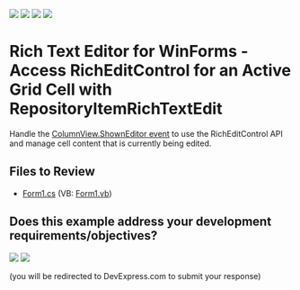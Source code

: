 <!-- default badges list -->
![](https://img.shields.io/endpoint?url=https://codecentral.devexpress.com/api/v1/VersionRange/128608959/23.2.3%2B)
[![](https://img.shields.io/badge/Open_in_DevExpress_Support_Center-FF7200?style=flat-square&logo=DevExpress&logoColor=white)](https://supportcenter.devexpress.com/ticket/details/E3364)
[![](https://img.shields.io/badge/📖_How_to_use_DevExpress_Examples-e9f6fc?style=flat-square)](https://docs.devexpress.com/GeneralInformation/403183)
[![](https://img.shields.io/badge/💬_Leave_Feedback-feecdd?style=flat-square)](#does-this-example-address-your-development-requirementsobjectives)
<!-- default badges end -->

# Rich Text Editor for WinForms - Access RichEditControl for an Active Grid Cell with RepositoryItemRichTextEdit

Handle the <a href="http://documentation.devexpress.com/#WindowsForms/DevExpressXtraGridViewsBaseColumnView_ShownEditortopic">ColumnView.ShownEditor event</a> to use the RichEditControl API and manage cell content that is currently being edited.

## Files to Review

* [Form1.cs](./CS/Form1.cs) (VB: [Form1.vb](./VB/Form1.vb))
<!-- feedback -->
## Does this example address your development requirements/objectives?

[<img src="https://www.devexpress.com/support/examples/i/yes-button.svg"/>](https://www.devexpress.com/support/examples/survey.xml?utm_source=github&utm_campaign=winforms-richedit-in-an-active-grid-cell&~~~was_helpful=yes) [<img src="https://www.devexpress.com/support/examples/i/no-button.svg"/>](https://www.devexpress.com/support/examples/survey.xml?utm_source=github&utm_campaign=winforms-richedit-in-an-active-grid-cell&~~~was_helpful=no)

(you will be redirected to DevExpress.com to submit your response)
<!-- feedback end -->
